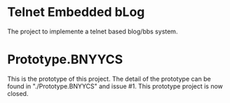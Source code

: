 # Telnet Embedded bLog
The project to implemente a telnet based blog/bbs system.

# Prototype.BNYYCS
This is the prototype of this project. The detail of the prototype can be found in "./Prototype.BNYYCS" and issue #1.
This prototype project is now closed.
